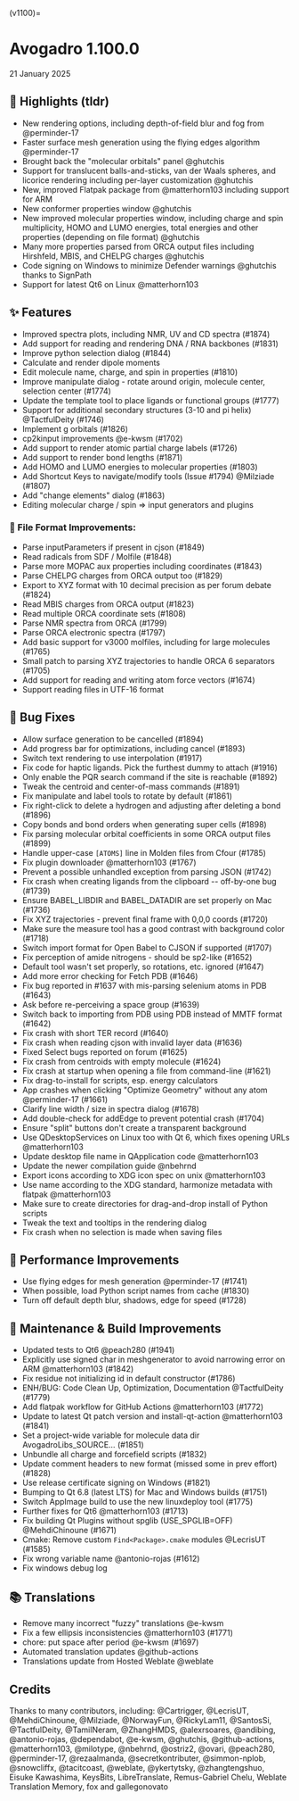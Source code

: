 (v1100)=

# Avogadro 1.100.0

21 January 2025

## 🌟 Highlights (tldr)
- New rendering options, including depth-of-field blur and fog from @perminder-17
- Faster surface mesh generation using the flying edges algorithm @perminder-17
- Brought back the "molecular orbitals" panel @ghutchis
- Support for translucent balls-and-sticks, van der Waals spheres, and licorice rendering  including per-layer customization @ghutchis
- New, improved Flatpak package from @matterhorn103 including support for ARM
- New conformer properties window @ghutchis
- New improved molecular properties window, including charge and spin multiplicity, HOMO and LUMO energies, total energies and other properties (depending on file format) @ghutchis
- Many more properties parsed from ORCA output files including Hirshfeld, MBIS, and CHELPG charges @ghutchis
- Code signing on Windows to minimize Defender warnings @ghutchis thanks to SignPath
- Support for latest Qt6 on Linux @matterhorn103

## ✨ Features
- Improved spectra plots, including NMR, UV and CD spectra  (#1874)
- Add support for reading and rendering DNA / RNA backbones  (#1831)
- Improve python selection dialog  (#1844)
- Calculate and render dipole moments
- Edit molecule name, charge, and spin in properties  (#1810)
- Improve manipulate dialog - rotate around origin, molecule center, selection center  (#1774)
- Update the template tool to place ligands or functional groups  (#1777)
- Support for additional secondary structures (3-10 and pi helix) @TactfulDeity (#1746)
- Implement g orbitals  (#1826)
- cp2kinput improvements @e-kwsm (#1702)
- Add support to render atomic partial charge labels  (#1726)
- Add support to render bond lengths  (#1871)
- Add HOMO and LUMO energies to molecular properties  (#1803)
- Add Shortcut Keys to navigate/modify tools (Issue #1794) @Milziade (#1807)
- Add "change elements" dialog  (#1863)
- Editing molecular charge / spin => input generators and plugins

### 📄 File Format Improvements:
- Parse inputParameters if present in cjson  (#1849)
- Read radicals from SDF / Molfile  (#1848)
- Parse more MOPAC aux properties including coordinates  (#1843)
- Parse CHELPG charges from ORCA output too  (#1829)
- Export to XYZ format with 10 decimal precision as per forum debate  (#1824)
- Read MBIS charges from ORCA output  (#1823)
- Read multiple ORCA coordinate sets  (#1808)
- Parse NMR spectra from ORCA  (#1799)
- Parse ORCA electronic spectra  (#1797)
- Add basic support for v3000 molfiles, including for large molecules  (#1765)
- Small patch to parsing XYZ trajectories to handle ORCA 6 separators  (#1705)
- Add support for reading and writing atom force vectors  (#1674)
- Support reading files in UTF-16 format

## 🐛 Bug Fixes
- Allow surface generation to be cancelled  (#1894)
- Add progress bar for optimizations, including cancel  (#1893)
- Switch text rendering to use interpolation (#1917)
- Fix code for haptic ligands. Pick the furthest dummy to attach (#1916)
- Only enable the PQR search command if the site is reachable (#1892)
- Tweak the centroid and center-of-mass commands  (#1891)
- Fix manipulate and label tools to rotate by default  (#1861)
- Fix right-click to delete a hydrogen and adjusting after deleting a bond (#1896)
- Copy bonds and bond orders when generating super cells (#1898)
- Fix parsing molecular orbital coefficients in some ORCA output files (#1899)
- Handle upper-case `[ATOMS]` line in Molden files from Cfour  (#1785)
- Fix plugin downloader @matterhorn103 (#1767)
- Prevent a possible unhandled exception from parsing JSON  (#1742)
- Fix crash when creating ligands from the clipboard -- off-by-one bug  (#1739)
- Ensure BABEL\_LIBDIR and BABEL\_DATADIR are set properly on Mac  (#1736)
- Fix XYZ trajectories - prevent final frame with 0,0,0 coords  (#1720)
- Make sure the measure tool has a good contrast with background color  (#1718)
- Switch import format for Open Babel to CJSON if supported  (#1707)
- Fix perception of amide nitrogens - should be sp2-like  (#1652)
- Default tool wasn't set properly, so rotations, etc. ignored  (#1647)
- Add more error checking for Fetch PDB  (#1646)
- Fix bug reported in #1637 with mis-parsing selenium atoms in PDB  (#1643)
- Ask before re-perceiving a space group  (#1639)
- Switch back to importing from PDB using PDB instead of MMTF format  (#1642)
- Fix crash with short TER record  (#1640)
- Fix crash when reading cjson with invalid layer data  (#1636)
- Fixed Select bugs reported on forum  (#1625)
- Fix crash from centroids with empty molecule  (#1624)
- Fix crash at startup when opening a file from command-line  (#1621)
- Fix drag-to-install for scripts, esp. energy calculators
- App crashes when clicking "Optimize Geometry" without any atom @perminder-17 (#1661)
- Clarify line width / size in spectra dialog  (#1678)
- Add double-check for addEdge to prevent potential crash  (#1704)
- Ensure "split" buttons don't create a transparent background
- Use QDesktopServices on Linux too with Qt 6, which fixes opening URLs @matterhorn103
- Update desktop file name in QApplication code @matterhorn103
- Update the newer compilation guide @nbehrnd
- Export icons according to XDG icon spec on unix @matterhorn103
- Use name according to the XDG standard, harmonize metadata with flatpak @matterhorn103
- Make sure to create directories for drag-and-drop install of Python scripts
- Tweak the text and tooltips in the rendering dialog
- Fix crash when no selection is made when saving files

## 🚀 Performance Improvements
- Use flying edges for mesh generation @perminder-17 (#1741)
- When possible, load Python script names from cache  (#1830)
- Turn off default depth blur, shadows, edge for speed  (#1728)

## 🧰 Maintenance & Build Improvements
- Updated tests to Qt6 @peach280 (#1941)
- Explicitly use signed char in meshgenerator to avoid narrowing error on ARM @matterhorn103 (#1842)
- Fix residue not initializing id in default constructor  (#1786)
- ENH/BUG: Code Clean Up, Optimization, Documentation @TactfulDeity (#1779)
- Add flatpak workflow for GitHub Actions @matterhorn103 (#1772)
- Update to latest Qt patch version and install-qt-action @matterhorn103 (#1841)
- Set a project-wide variable for molecule data dir AvogadroLibs\_SOURCE…  (#1851)
- Unbundle all charge and forcefield scripts  (#1832)
- Update comment headers to new format (missed some in prev effort)  (#1828)
- Use release certificate signing on Windows  (#1821)
- Bumping to Qt 6.8 (latest LTS) for Mac and Windows builds  (#1751)
- Switch AppImage build to use the new linuxdeploy tool  (#1775)
- Further fixes for Qt6 @matterhorn103 (#1713)
- Fix building Qt Plugins without spglib (USE\_SPGLIB=OFF) @MehdiChinoune (#1671)
- Cmake: Remove custom `Find<Package>.cmake` modules @LecrisUT (#1585)
- Fix wrong variable name @antonio-rojas (#1612)
- Fix windows debug log

## 📚 Translations
- Remove many incorrect "fuzzy" translations @e-kwsm
- Fix a few ellipsis inconsistencies @matterhorn103 (#1771)
- chore: put space after period @e-kwsm (#1697)
- Automated translation updates @github-actions
- Translations update from Hosted Weblate @weblate

## Credits

Thanks to many contributors, including: @Cartrigger, @LecrisUT, @MehdiChinoune, @Milziade, @NorwayFun, @RickyLam11, @SantosSi, @TactfulDeity, @TamilNeram, @ZhangHMDS, @alexrsoares, @andibing, @antonio-rojas, @dependabot, @e-kwsm, @ghutchis, @github-actions, @matterhorn103, @milotype, @nbehrnd, @ostriz2, @ovari, @peach280, @perminder-17, @rezaalmanda, @secretkontributer, @simmon-nplob, @snowcliffx, @tacitcoast, @weblate, @ykertytsky, @zhangtengshuo, Eisuke Kawashima, KeysBits, LibreTranslate, Remus-Gabriel Chelu, Weblate Translation Memory, fox and gallegonovato
